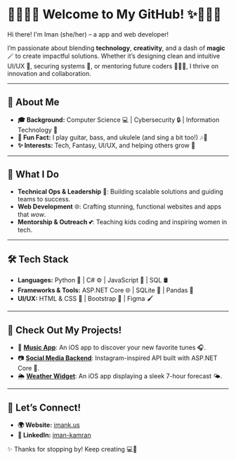 # 👩🏽‍💻✨ Welcome to My GitHub! ✨👩🏽‍💻

Hi there! I'm Iman (she/her) – a app and web developer!  

I’m passionate about blending **technology**, **creativity**, and a dash of **magic** 🪄 to create impactful solutions. Whether it’s designing clean and intuitive UI/UX 🎨, securing systems 🔐, or mentoring future coders 👩🏽‍🏫, I thrive on innovation and collaboration.  

---

## 🌟 **About Me**  
- **🎓 Background:** Computer Science 💻 | Cybersecurity 🔒 | Information Technology 📡  
- **🎸 Fun Fact:** I play guitar, bass, and ukulele (and sing a bit too!) 🎶🎤  
- **✨ Interests:** Tech, Fantasy, UI/UX, and helping others grow 🌱  

---

## 💼 **What I Do**  
- **Technical Ops & Leadership** 🧩: Building scalable solutions and guiding teams to success.  
- **Web Development** 🌐: Crafting stunning, functional websites and apps that *wow*.  
- **Mentorship & Outreach** 💕: Teaching kids coding and inspiring women in tech.  

---

## 🛠️ **Tech Stack**  
- **Languages:** Python 🐍 | C# ⚙️ | JavaScript 🌟 | SQL 🛢️  
- **Frameworks & Tools:** ASP.NET Core 🌐 | SQLite 📂 | Pandas 🐼  
- **UI/UX:** HTML & CSS 🌸 | Bootstrap 🌈 | Figma 🖌️  

---

## 📌 **Check Out My Projects!**  
- 🎵 **[Music App](#)**: An iOS app to discover your new favorite tunes 🎧.  
- 📷 **[Social Media Backend](#)**: Instagram-inspired API built with ASP.NET Core 📸.  
- 🌦️ **[Weather Widget](#)**: An iOS app displaying a sleek 7-hour forecast 🌤️.  

---

## 🌻 **Let’s Connect!**  
- **🌍 Website:** [imank.us](#https://www.imank.us)  
- **💼 LinkedIn:** [iman-kamran](#https://www.linkedin.com/in/iman-kamran/)  

✨ Thanks for stopping by! Keep creating 💻💖
